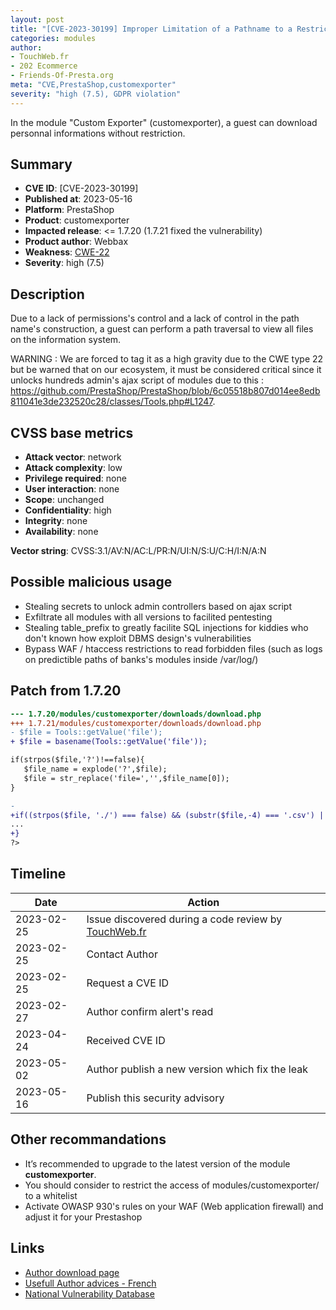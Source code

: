 ```yaml
---
layout: post
title: "[CVE-2023-30199] Improper Limitation of a Pathname to a Restricted Directory in Custom Exporter"
categories: modules
author:
- TouchWeb.fr
- 202 Ecommerce
- Friends-Of-Presta.org
meta: "CVE,PrestaShop,customexporter"
severity: "high (7.5), GDPR violation"
---
```


In the module "Custom Exporter" (customexporter), a guest can download personnal informations without restriction.

## Summary

* **CVE ID**: [CVE-2023-30199]
* **Published at**: 2023-05-16
* **Platform**: PrestaShop
* **Product**: customexporter
* **Impacted release**: <= 1.7.20 (1.7.21 fixed the vulnerability)
* **Product author**: Webbax
* **Weakness**: [CWE-22](https://cwe.mitre.org/data/definitions/22.html)
* **Severity**: high (7.5)

## Description

Due to a lack of permissions's control and a lack of control in the path name's construction, a guest can perform a path traversal to view all files on the information system.

WARNING : We are forced to tag it as a high gravity due to the CWE type 22 but be warned that on our ecosystem, it must be considered critical since it unlocks hundreds admin's ajax script of modules due to this : https://github.com/PrestaShop/PrestaShop/blob/6c05518b807d014ee8edb811041e3de232520c28/classes/Tools.php#L1247.


## CVSS base metrics

* **Attack vector**: network
* **Attack complexity**: low
* **Privilege required**: none
* **User interaction**: none
* **Scope**: unchanged
* **Confidentiality**: high
* **Integrity**: none
* **Availability**: none

**Vector string**: CVSS:3.1/AV:N/AC:L/PR:N/UI:N/S:U/C:H/I:N/A:N

## Possible malicious usage

* Stealing secrets to unlock admin controllers based on ajax script
* Exfiltrate all modules with all versions to facilited pentesting
* Stealing table_prefix to greatly facilite SQL injections for kiddies who don't known how exploit DBMS design's vulnerabilities
* Bypass WAF / htaccess restrictions to read forbidden files (such as logs on predictible paths of banks's modules inside /var/log/)


## Patch from 1.7.20

```diff
--- 1.7.20/modules/customexporter/downloads/download.php
+++ 1.7.21/modules/customexporter/downloads/download.php
- $file = Tools::getValue('file');
+ $file = basename(Tools::getValue('file'));

if(strpos($file,'?')!==false){
   $file_name = explode('?',$file);
   $file = str_replace('file=','',$file_name[0]);
}

-
+if((strpos($file, './') === false) && (substr($file,-4) === '.csv') || substr($file,-4) === '.txt'){
...
+}
?>
```

## Timeline

| Date | Action |
|--|--|
| 2023-02-25 | Issue discovered during a code review by [TouchWeb.fr](https://www.touchweb.fr) |
| 2023-02-25 | Contact Author |
| 2023-02-25 | Request a CVE ID |
| 2023-02-27 | Author confirm alert's read |
| 2023-04-24 | Received CVE ID |
| 2023-05-02 | Author publish a new version which fix the leak |
| 2023-05-16 | Publish this security advisory |

## Other recommandations

* It’s recommended to upgrade to the latest version of the module **customexporter**.
* You should consider to restrict the access of modules/customexporter/ to a whitelist
* Activate OWASP 930's rules on your WAF (Web application firewall) and adjust it for your Prestashop

## Links

* [Author download page](https://www.webbax.ch/2017/08/30/9-modules-prestashop-gratuits-offert-par-webbax/)
* [Usefull Author advices - French](https://www.youtube.com/watch?v=ZHerGwp0oq4&t=1855s)
* [National Vulnerability Database](https://nvd.nist.gov/vuln/detail/CVE-2023-30199)
